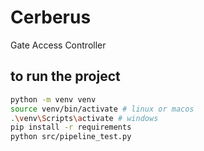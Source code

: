 # Cerberus

Gate Access Controller

## to run the project

```bash
python -m venv venv
source venv/bin/activate # linux or macos
.\venv\Scripts\activate # windows
pip install -r requirements
python src/pipeline_test.py
```
